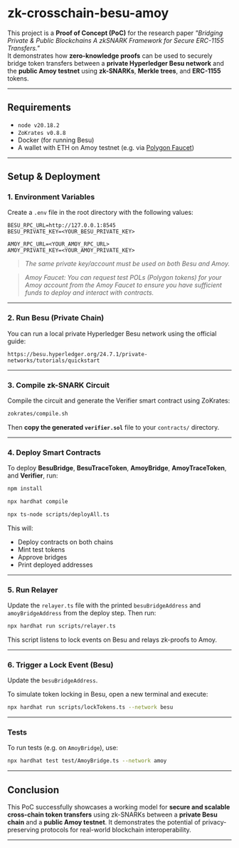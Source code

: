 # zk-crosschain-besu-amoy

This project is a **Proof of Concept (PoC)** for the research paper _"Bridging Private & Public Blockchains A zkSNARK Framework for Secure ERC-1155 Transfers."_  
It demonstrates how **zero-knowledge proofs** can be used to securely bridge token transfers between a **private Hyperledger Besu network** and the **public Amoy testnet** using **zk-SNARKs**, **Merkle trees**, and **ERC-1155** tokens.

---

## Requirements

- `node v20.18.2`
- `ZoKrates v0.8.8`
- Docker (for running Besu)
- A wallet with ETH on Amoy testnet (e.g. via [Polygon Faucet](https://faucet.polygon.technology/))

---

## Setup & Deployment

### 1. Environment Variables

Create a `.env` file in the root directory with the following values:

```env
BESU_RPC_URL=http://127.0.0.1:8545
BESU_PRIVATE_KEY=<YOUR_BESU_PRIVATE_KEY>

AMOY_RPC_URL=<YOUR_AMOY_RPC_URL>
AMOY_PRIVATE_KEY=<YOUR_AMOY_PRIVATE_KEY>
```

>_The same private key/account must be used on both Besu and Amoy._

>_Amoy Faucet: You can request test POLs (Polygon tokens) for your Amoy account from the Amoy Faucet to ensure you have sufficient funds to deploy and interact with contracts._

---

### 2. Run Besu (Private Chain)

You can run a local private Hyperledger Besu network using the official guide:

```shell
https://besu.hyperledger.org/24.7.1/private-networks/tutorials/quickstart
```

---

### 3. Compile zk-SNARK Circuit

Compile the circuit and generate the Verifier smart contract using ZoKrates:

```bash
zokrates/compile.sh
```

Then **copy the generated `verifier.sol`** file to your `contracts/` directory.

---

### 4. Deploy Smart Contracts

To deploy **BesuBridge**, **BesuTraceToken**, **AmoyBridge**, **AmoyTraceToken**, and **Verifier**, run:
```bash
npm install
```
```bash
npx hardhat compile
```
```bash
npx ts-node scripts/deployAll.ts
```

This will:
- Deploy contracts on both chains
- Mint test tokens
- Approve bridges
- Print deployed addresses

---

### 5. Run Relayer

Update the `relayer.ts` file with the printed `besuBridgeAddress` and `amoyBridgeAddress` from the deploy step. Then run:

```bash
npx hardhat run scripts/relayer.ts
```

This script listens to lock events on Besu and relays zk-proofs to Amoy.

---

### 6. Trigger a Lock Event (Besu)
Update the `besuBridgeAddress`.

To simulate token locking in Besu, open a new terminal and execute:

```bash
npx hardhat run scripts/lockTokens.ts --network besu
```

---

### Tests

To run tests (e.g. on `AmoyBridge`), use:

```bash
npx hardhat test test/AmoyBridge.ts --network amoy
```

---

## Conclusion

This PoC successfully showcases a working model for **secure and scalable cross-chain token transfers** using zk-SNARKs between a **private Besu chain** and a **public Amoy testnet**. It demonstrates the potential of privacy-preserving protocols for real-world blockchain interoperability.

---
